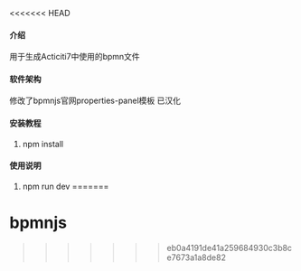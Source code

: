 <<<<<<< HEAD
#### 介绍
用于生成Acticiti7中使用的bpmn文件

#### 软件架构
修改了bpmnjs官网properties-panel模板
已汉化


#### 安装教程

1.  npm install

#### 使用说明

1.  npm run dev
=======
# bpmnjs
>>>>>>> eb0a4191de41a259684930c3b8ce7673a1a8de82
